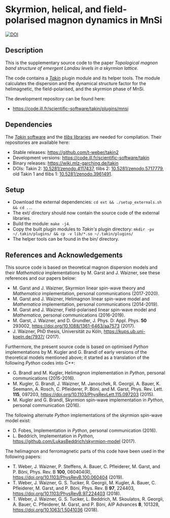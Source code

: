 # Skyrmion, helical, and field-polarised magnon dynamics in MnSi

[![DOI](https://zenodo.org/badge/DOI/10.5281/zenodo.5718363.svg)](https://doi.org/10.5281/zenodo.5718363)


## Description
This is the supplementary source code to the paper
*Topological magnon band structure of emergent Landau levels in a skyrmion lattice*.

The code contains a [*Takin*](https://doi.org/10.5281/zenodo.4117437) plugin module and its helper tools.
The module calculates the dispersion and the dynamical structure factor for the helimagnetic, the field-polarised, and the skyrmion phase of MnSi.

The development repository can be found here:
- https://code.ill.fr/scientific-software/takin/plugins/mnsi


## Dependencies
The [*Takin* software](https://doi.org/10.5281/zenodo.4117437) and the [*tlibs* libraries](https://doi.org/10.5281/zenodo.5717779) are needed for compilation.
Their repositories are available here:
- Stable releases: https://github.com/t-weber/takin2
- Development versions: https://code.ill.fr/scientific-software/takin
- Binary releases: https://wiki.mlz-garching.de/takin
- DOIs: Takin 2: [10.5281/zenodo.4117437](https://doi.org/10.5281/zenodo.4117437), tlibs 2: [10.5281/zenodo.5717779](https://doi.org/10.5281/zenodo.5717779), old Takin 1 and tlibs 1: [10.5281/zenodo.3961491](https://doi.org/10.5281/zenodo.3961491).


## Setup
- Download the external dependencies: `cd ext && ./setup_externals.sh && cd ..`.
- The ext/ directory should now contain the source code of the external libraries.
- Build the module: `make -j4`.
- Copy the built plugin modules to *Takin's* plugin directory: `mkdir -pv ~/.takin/plugins/ && cp -v lib/*.so ~/.takin/plugins/`
- The helper tools can be found in the bin/ directory.


## References and Acknowledgements
This source code is based on theoretical magnon dispersion models and their *Mathematica* implementations by M. Garst and J. Waizner, see these references and our papers below:
- M. Garst and J. Waizner, Skyrmion linear spin-wave theory and *Mathematica* implementation, personal communications (2017-2020).
- M. Garst and J. Waizner, Helimagnon linear spin-wave model and *Mathematica* implementation, personal communications (2014-2019).
- M. Garst and J. Waizner, Field-polarised linear spin-wave model and *Mathematica*, personal communications (2016-2019).
- M. Garst, J. Waizner, and D. Grundler, J. Phys. D: Appl. Phys. **50** 293002, https://doi.org/10.1088/1361-6463/aa7573 (2017).
- J. Waizner, PhD thesis, Universität zu Köln, https://kups.ub.uni-koeln.de/7937/ (2017).

Furthermore, the present source code is based on optimised *Python* implementations by M. Kugler and G. Brandl of early versions of the theoretical models mentioned above; it started as a translation of the following *Python* codes into *C++*:
- G. Brandl and M. Kugler, Helimagnon implementation in *Python*, personal communications (2015-2016).
- M. Kugler, G. Brandl, J. Waizner, M. Janoschek, R. Georgii, A. Bauer, K. Seemann, A. Rosch, C. Pfleiderer, P. Böni, and M. Garst, Phys. Rev. Lett. **115**, 097203, https://doi.org/10.1103/PhysRevLett.115.097203 (2015).
- M. Kugler and G. Brandl, Skyrmion spin-wave implementation in *Python*, personal communication (2016).

The following alternate *Python* implementations of the skyrmion spin-wave model exist:
- D. Fobes, Implementation in *Python*, personal communication (2016).
- L. Beddrich, Implementation in *Python*, https://github.com/LukasBeddrich/skyrmion-model (2017).

The helimagnon and ferromagnetic parts of this code have been used in the following papers:
- T. Weber, J. Waizner, P. Steffens, A. Bauer, C. Pfleiderer, M. Garst, and P. Böni, Phys. Rev. B **100**, 060404(R), https://doi.org/10.1103/PhysRevB.100.060404 (2019).
- T. Weber, J. Waizner, G. S. Tucker, R. Georgii, M. Kugler, A. Bauer, C. Pfleiderer, M. Garst, and P. Böni, Phys. Rev. B **97**, 224403, https://doi.org/10.1103/PhysRevB.97.224403 (2018).
- T. Weber, J. Waizner, G. S. Tucker, L. Beddrich, M. Skoulatos, R. Georgii, A. Bauer, C. Pfleiderer, M. Garst, and P. Böni, AIP Advances **8**, 101328, https://doi.org/10.1063/1.5041036 (2018).
